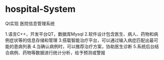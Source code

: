 # hospital-System
Qt实现 医院信息管理系统

1.语言C++，开发平台QT，数据库Mysql 
2.软件设计包含医生、病人、药物和病例症状等的信息存储和管理 
3.搭载智能治疗平台，可以通过输入病症匹配出最可能的患病列表
4.当确认病例时，可以推荐治疗方案，协助医生诊断 
5.系统后台结合病例、药物等数据进行统计分析，给予预测或警报 
